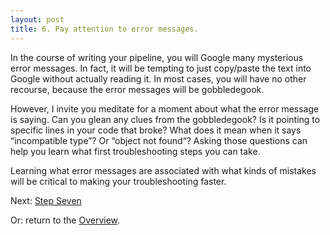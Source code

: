 ```yaml
---
layout: post
title: 6. Pay attention to error messages.
---
```

In the course of writing your pipeline, you will Google many mysterious error messages. In fact, it will be tempting to just copy/paste the text into Google without actually reading it. In most cases, you will have no other recourse, because the error messages will be gobbledegook.

However, I invite you meditate for a moment about what the error message is saying. Can you glean any clues from the gobbledegook? Is it pointing to specific lines in your code that broke? What does it mean when it says “incompatible type”? Or “object not found“? Asking those questions can help you learn what first troubleshooting steps you can take.

Learning what error messages are associated with what kinds of mistakes will be critical to making your troubleshooting faster.

Next: [Step Seven]()

Or: return to the [Overview](https://kmuench.github.io/2020/03/18/ten-steps-to-bioinf/).
